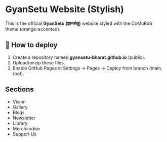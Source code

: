 # GyanSetu Website (Stylish)

This is the official **GyanSetu (ज्ञानसेतु)** website styled with the CoMuRoS theme (orange-accented).

## 🚀 How to deploy
1. Create a repository named **gyansetu-bharat.github.io** (public).
2. Upload/unzip these files.
3. Enable GitHub Pages in Settings → Pages → Deploy from branch (main, root).

## Sections
- Vision
- Gallery
- Blogs
- Newsletter
- Library
- Merchandise
- Support Us
